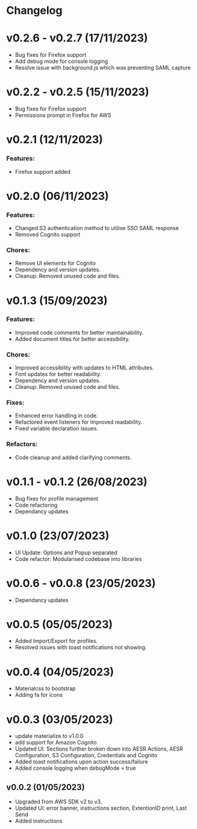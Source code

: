 Changelog
=========
# v0.2.6 - v0.2.7  (17/11/2023)
- Bug fixes for Firefox support
- Add debug mode for console logging
- Resolve issue with background.js which was preventing SAML capture


# v0.2.2 - v0.2.5  (15/11/2023)
- Bug fixes for Firefox support
- Permissions prompt in Firefox for AWS

# v0.2.1  (12/11/2023)

### Features:
- Firefox support added

# v0.2.0  (06/11/2023)

### Features:
- Changed S3 authentication method to utilise SSO SAML response
- Removed Cognito support

### Chores:
- Remove UI elements for Cognito
- Dependency and version updates.
- Cleanup: Removed unused code and files.

# v0.1.3  (15/09/2023)

### Features:
- Improved code comments for better maintainability.
- Added document titles for better accessibility.

### Chores:
- Improved accessibility with updates to HTML attributes.
- Font updates for better readability.
- Dependency and version updates.
- Cleanup: Removed unused code and files.

### Fixes:
- Enhanced error handling in code.
- Refactored event listeners for improved readability.
- Fixed variable declaration issues.

### Refactors:
- Code cleanup and added clarifying comments.

# v0.1.1 - v0.1.2  (26/08/2023)

- Bug fixes for profile management
- Code refactoring
- Dependancy updates 

# v0.1.0 (23/07/2023)

- UI Update: Options and Popup separated
- Code refactor: Modularised codebase into libraries

# v0.0.6 - v0.0.8  (23/05/2023)

- Dependancy updates

# v0.0.5 (05/05/2023)

- Added Import/Export for profiles. 
- Resolved issues with toast notifications not showing. 

# v0.0.4 (04/05/2023)

- Materialcss to bootstrap 
- Adding fa for icons

# v0.0.3 (03/05/2023)

- update materialize to v1.0.0
- add support for Amazon Cognito
- Updated UI. Sections further broken down into AESR Actions, AESR Configuration, S3 Configuration, Credentials and Cognito
- Added toast notifications upon action success/failure
- Added console logging when debugMode = true

## v0.0.2 (01/05/2023)

- Upgraded from AWS SDK v2 to v3.
- Updated UI: error banner, instructions section, ExtentionID print, Last Send
- Added instructions
